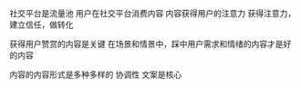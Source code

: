 社交平台是流量池
用户在社交平台消费内容
内容获得用户的注意力
获得注意力，建立信任，做转化

获得用户赞赏的内容是关键
在场景和情景中，踩中用户需求和情绪的内容才是好的内容

内容的内容形式是多种多样的
    协调性
    文案是核心